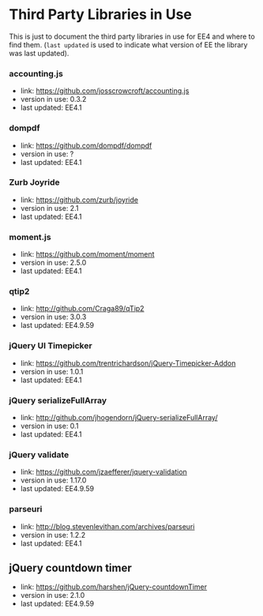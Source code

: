# Third Party Libraries in Use

This is just to document the third party libraries in use for EE4 and where to find them. (`last updated` is used to indicate what version of EE the library was last updated).

### accounting.js

* link: https://github.com/josscrowcroft/accounting.js
* version in use: 0.3.2
* last updated: EE4.1

### dompdf

* link: https://github.com/dompdf/dompdf
* version in use: ?
* last updated: EE4.1

### Zurb Joyride

* link: https://github.com/zurb/joyride
* version in use: 2.1
* last updated: EE4.1

### moment.js

* link: https://github.com/moment/moment
* version in use: 2.5.0
* last updated: EE4.1

### qtip2

* link: http://github.com/Craga89/qTip2
* version in use: 3.0.3
* last updated: EE4.9.59


### jQuery UI Timepicker

* link: https://github.com/trentrichardson/jQuery-Timepicker-Addon
* version in use: 1.0.1
* last updated: EE4.1


### jQuery serializeFullArray

* link: http://github.com/jhogendorn/jQuery-serializeFullArray/
* version in use: 0.1
* last updated: EE4.1

### jQuery validate

* link: https://github.com/jzaefferer/jquery-validation
* version in use: 1.17.0
* last updated: EE4.9.59

### parseuri

* link: http://blog.stevenlevithan.com/archives/parseuri
* version in use: 1.2.2
* last updated: EE4.1

## jQuery countdown timer

* link: https://github.com/harshen/jQuery-countdownTimer
* version in use: 2.1.0
* last updated: EE4.9.59